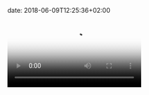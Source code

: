 date: 2018-06-09T12:25:36+02:00

<video controls poster="images/espylakopa1.jpg">
<source src="images/espylakopa2.webm" type="video/webm">
</video>


